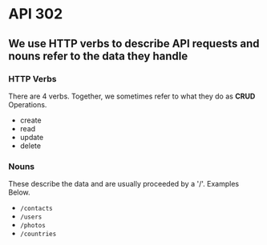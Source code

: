# API 302

## We use HTTP verbs to describe API requests and nouns refer to the data they handle

### HTTP Verbs
There are 4 verbs. Together, we sometimes refer to what they do as **CRUD** Operations.
- create
- read
- update
- delete

### Nouns
These describe the data and are usually proceeded by a '/'. Examples Below.
- `/contacts`
- `/users`
- `/photos`
- `/countries`